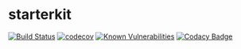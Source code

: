 # starterkit

[![Build Status](https://travis-ci.org/ifrost/starterkit.svg?branch=master)](https://travis-ci.org/ifrost/starterkit) [![codecov](https://codecov.io/gh/ifrost/starterkit/branch/master/graph/badge.svg)](https://codecov.io/gh/ifrost/starterkit) [![Known Vulnerabilities](https://snyk.io/test/github/ifrost/starterkit/badge.svg)](https://snyk.io/test/github/ifrost/starterkit) [![Codacy Badge](https://api.codacy.com/project/badge/Grade/f5cb26d7c6304aeca5d8550876b9aa24)](https://www.codacy.com/app/ifrost/starterkit?utm_source=github.com&amp;utm_medium=referral&amp;utm_content=ifrost/starterkit&amp;utm_campaign=Badge_Grade)